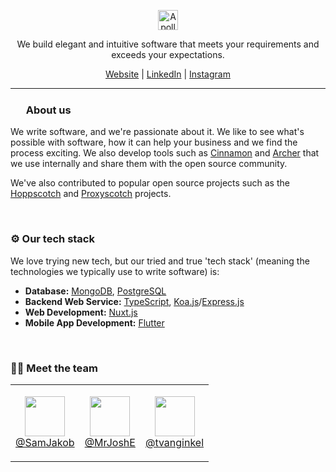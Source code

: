 <p align="center">
  <a href="https://apollosoftware.xyz/"><img height="32" src="https://user-images.githubusercontent.com/37072691/133507696-92286b65-49c2-41d4-848d-c0861d332a94.png" alt="Apollo Software"></a>
</p>
<p align="center">We build elegant and intuitive software that meets your requirements and exceeds your expectations.</p>
<p align="center">
  <a href="https://apollosoftware.xyz/">Website</a> |
  <a href="https://www.linkedin.com/company/apollosoftwarelimited/">LinkedIn</a> |
  <a href="https://www.instagram.com/apollosoftwarexyz/">Instagram</a>
</p>

---

<h3><img height="17" src="https://user-images.githubusercontent.com/37072691/133508704-8b16ba22-c6a4-4d10-a994-2aa1f3a0df65.png">&nbsp; About us</h3>

We write software, and we're passionate about it. We like to see what's possible with software, how it can help your business and we find the process exciting.
We also develop tools such as [Cinnamon](https://github.com/apollosoftwarexyz/cinnamon) and [Archer](https://github.com/apollosoftwarexyz/archer) that we use
internally and share them with the open source community.

We've also contributed to popular open source projects such as the [Hoppscotch](https://hoppscotch.io) and [Proxyscotch](https://github.com/hoppscotch/proxyscotch)
projects.

<br>

### ⚙️ Our tech stack

We love trying new tech, but our tried and true 'tech stack' (meaning the technologies we typically use to write software) is:
- **Database:** [MongoDB](https://www.mongodb.com), [PostgreSQL](https://www.postgresql.org)
- **Backend Web Service:** [TypeScript](https://www.typescriptlang.org), [Koa.js](https://koajs.com)/[Express.js](https://expressjs.com)
- **Web Development:** [Nuxt.js](https://nuxtjs.org)
- **Mobile App Development:** [Flutter](https://flutter.dev)

<br>

### 🧑‍💻 Meet the team

<table>
  <tr>
    <td>
      <p align="center">
        <img height="64" src="https://avatars.githubusercontent.com/u/37072691?v=4"><br>
        <a href="https://github.com/SamJakob">@SamJakob</a>
      </p>
    </td>
    <td>
      <p align="center">
        <img height="64" src="https://avatars.githubusercontent.com/u/44347292?v=4"><br>
        <a href="https://github.com/MrJoshE">@MrJoshE</a>
      </p>
    </td>
    <td>
      <p align="center">
        <img height="64" src="https://avatars.githubusercontent.com/u/34002424?v=4"><br>
        <a href="https://github.com/tvanginkel">@tvanginkel</a>
      </p>
    </td>
  </tr>
</table>
